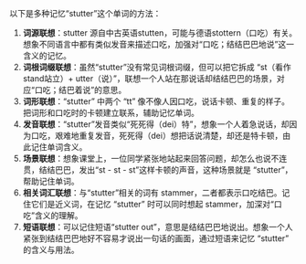 以下是多种记忆“stutter”这个单词的方法：
1. **词源联想**：stutter 源自中古英语stutten，可能与德语stottern（口吃）有关。想象不同语言中都有类似发音来描述口吃，加强对“口吃；结结巴巴地说”这一含义的记忆。 
2. **词根词缀联想**：虽然“stutter”没有常见词根词缀，但可以把它拆成 “st（看作stand站立）+ utter（说）”，联想一个人站在那说话却结结巴巴的场景，对应“口吃；结巴着说”的意思。 
3. **词形联想**：“stutter” 中两个 “tt” 像不像人因口吃，说话卡顿、重复的样子。把词形和口吃时的卡顿建立联系，辅助记忆单词。 
4. **发音联想**：“stutter”发音类似“死死得（dei）特”，想象一个人着急说话，却因为口吃，艰难地重复发音，死死得（dei）想把话说清楚，却还是特卡顿，由此记住单词含义。 
5. **场景联想**：想象课堂上，一位同学紧张地站起来回答问题，却怎么也说不连贯，结结巴巴，发出“st - st - st”这样卡顿的声音，这种场景就是 “stutter”，帮助记住单词。 
6. **相关词汇联想**：与“stutter”相关的词有 stammer，二者都表示口吃结巴。记住它们是近义词，在记忆 “stutter” 时可以同时想起 stammer，加深对“口吃”含义的理解。 
7. **短语联想**：可以记住短语“stutter out”，意思是结结巴巴地说出。想象一个人紧张到结结巴巴地好不容易才说出一句话的画面，通过短语来记忆 “stutter” 的含义与用法。 